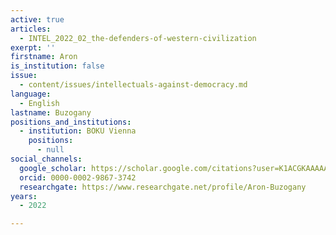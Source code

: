 ```yaml
---
active: true
articles:
  - INTEL_2022_02_the-defenders-of-western-civilization
exerpt: ''
firstname: Aron
is_institution: false
issue:
  - content/issues/intellectuals-against-democracy.md
language:
  - English
lastname: Buzogany
positions_and_institutions:
  - institution: BOKU Vienna
    positions:
      - null
social_channels:
  google_scholar: https://scholar.google.com/citations?user=K1ACGKAAAAAJ&hl=en
  orcid: 0000-0002-9867-3742
  researchgate: https://www.researchgate.net/profile/Aron-Buzogany
years:
  - 2022

---
```

